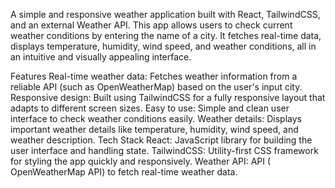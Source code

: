 A simple and responsive weather application built with React, TailwindCSS, and an external Weather API. This app allows users to check current weather conditions by entering the name of a city. It fetches real-time data, displays temperature, humidity, wind speed, and weather conditions, all in an intuitive and visually appealing interface.

Features
Real-time weather data: Fetches weather information from a reliable API (such as OpenWeatherMap) based on the user's input city.
Responsive design: Built using TailwindCSS for a fully responsive layout that adapts to different screen sizes.
Easy to use: Simple and clean user interface to check weather conditions easily.
Weather details: Displays important weather details like temperature, humidity, wind speed, and weather description.
Tech Stack
React: JavaScript library for building the user interface and handling state.
TailwindCSS: Utility-first CSS framework for styling the app quickly and responsively.
Weather API: API ( OpenWeatherMap API) to fetch real-time weather data.